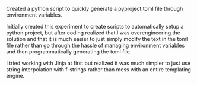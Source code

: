 Created a python script to quickly generate a pyproject.toml file through environment variables.

Initially created this experiment to create scripts to automatically setup a python project, but after coding realized that I was overengineering the solution and that it is much easier to just simply modify the text in the toml file rather than go through the hassle of managing environment variables and then programmatically generating the toml file.

I tried working with Jinja at first but realized it was much simpler to just use string interpolation with f-strings rather than mess with an entire templating engine.